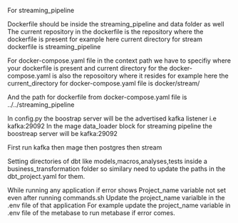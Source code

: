 For streaming_pipeline

Dockerfile should be inside the streaming_pipeline and data folder as well
The current repository in the dockerfile is the repository where the dockerfile is present
for example here current directory for stream dockerfile is streaming_pipeline

For docker-compose.yaml file in the context path we have to specifiy where your dockerfile is present 
and current directory for the docker-compose.yaml is also the reposoitory where it resides 
for example here the current_directory for docker-compose.yaml file is docker/stream/

And the path for dockerfile from docker-compose.yaml file is
../../streaming_pipeline

In config.py the boostrap server will be the advertised kafka listener i.e kafka:29092
In the mage data_loader block for streaming pipeline
the boostreap server will be kafka:29092

First run kafka then mage then postgres then stream

Setting directories of dbt like models,macros,analyses,tests inside a business_transformation folder so similary need to update the paths in the dbt_project.yaml for them.


While running any application if error shows Project_name variable not set even after running commands.sh
Update the project_name varialble in the .env file of that application
For example update the project_name variable in .env file of the metabase to run metabase if error comes.
